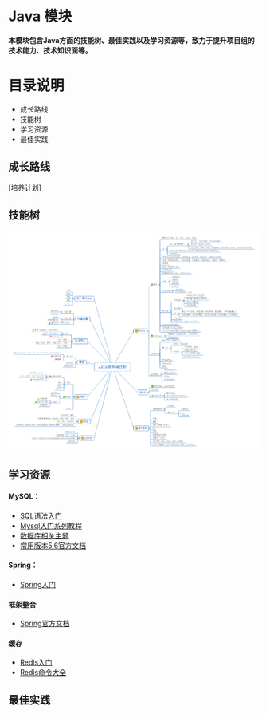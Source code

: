 # Java 模块
#### 本模块包含Java方面的技能树、最佳实践以及学习资源等，致力于提升项目组的技术能力、技术知识面等。

# 目录说明
- 成长路线
- 技能树
- 学习资源
- 最佳实践

## 成长路线
[培养计划]

## 技能树
![server技能树](https://github.com/30days-tech/server/blob/master/java/%E6%8A%80%E8%83%BD%E6%A0%91/%E6%9C%8D%E5%8A%A1%E7%AB%AF%E6%8A%80%E8%83%BD%E6%A0%91.png)

## 学习资源
#### MySQL：
- [SQL语法入门](http://www.w3school.com.cn/sql/)
- [Mysql入门系列教程](http://blog.csdn.net/column/details/16138.html)
- [数据库相关主题](http://www.jb51.net/list/index_104.htm)
- [常用版本5.6官方文档](https://dev.mysql.com/doc/refman/5.6/en/preface.html)

#### Spring：
- [Spring入门](https://www.yiibai.com/spring/spring-tutorial-for-beginners.html)

#### 框架整合
- [Spring官方文档](https://docs.spring.io/spring/docs/4.3.19.BUILD-SNAPSHOT/spring-framework-reference/htmlsingle/)

#### 缓存
- [Redis入门](http://www.runoob.com/redis/redis-tutorial.html)
- [Redis命令大全](http://doc.redisfans.com/)

## 最佳实践
